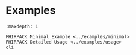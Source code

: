 # Examples

```{toctree}
:maxdepth: 1

FHIRPACK Minimal Example <../examples/minimal>
FHIRPACK Detailed Usage <../examples/usage>
cli
```

